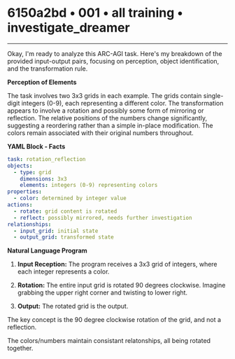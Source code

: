 # 6150a2bd • 001 • all training • investigate_dreamer

---
Okay, I'm ready to analyze this ARC-AGI task. Here's my breakdown of the provided input-output pairs, focusing on perception, object identification, and the transformation rule.

**Perception of Elements**

The task involves two 3x3 grids in each example. The grids contain single-digit integers (0-9), each representing a different color. The transformation appears to involve a rotation and possibly some form of mirroring or reflection. The relative positions of the numbers change significantly, suggesting a reordering rather than a simple in-place modification. The colors remain associated with their original numbers throughout.

**YAML Block - Facts**



```yaml
task: rotation_reflection
objects:
  - type: grid
    dimensions: 3x3
    elements: integers (0-9) representing colors
properties:
  - color: determined by integer value
actions:
  - rotate: grid content is rotated
  - reflect: possibly mirrored, needs further investigation
relationships:
  - input_grid: initial state
  - output_grid: transformed state
```



**Natural Language Program**

1.  **Input Reception:** The program receives a 3x3 grid of integers, where each integer represents a color.

2.  **Rotation:** The entire input grid is rotated 90 degrees clockwise. Imagine grabbing the upper right corner and twisting to lower right.

3.  **Output:** The rotated grid is the output.

The key concept is the 90 degree clockwise rotation of the grid, and not a reflection.

The colors/numbers maintain consistant relatonships, all being rotated together.

